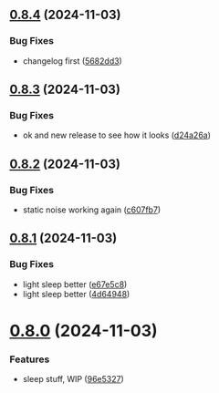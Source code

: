 ## [0.8.4](https://github.com/olipayne/Arduino-Morse-Radio/compare/v0.8.3...v0.8.4) (2024-11-03)


### Bug Fixes

* changelog first ([5682dd3](https://github.com/olipayne/Arduino-Morse-Radio/commit/5682dd3a8a85dfb6acf5ba5220ab8b6953e31405))



## [0.8.3](https://github.com/olipayne/Arduino-Morse-Radio/compare/v0.8.2...v0.8.3) (2024-11-03)


### Bug Fixes

* ok and new release to see how it looks ([d24a26a](https://github.com/olipayne/Arduino-Morse-Radio/commit/d24a26abf6bd21ee90e239e5a372163199e7b362))



## [0.8.2](https://github.com/olipayne/Arduino-Morse-Radio/compare/v0.8.1...v0.8.2) (2024-11-03)


### Bug Fixes

* static noise working again ([c607fb7](https://github.com/olipayne/Arduino-Morse-Radio/commit/c607fb77d5b9e0b0998bdf85718fdf68e0b9cd96))



## [0.8.1](https://github.com/olipayne/Arduino-Morse-Radio/compare/v0.8.0...v0.8.1) (2024-11-03)


### Bug Fixes

* light sleep better ([e67e5c8](https://github.com/olipayne/Arduino-Morse-Radio/commit/e67e5c81b42be566ca25e55a2caaf548d130b6b7))
* light sleep better ([4d64948](https://github.com/olipayne/Arduino-Morse-Radio/commit/4d64948790a681ce33c25ccf243e5e269dad73da))



# [0.8.0](https://github.com/olipayne/Arduino-Morse-Radio/compare/v0.7.0...v0.8.0) (2024-11-03)


### Features

* sleep stuff, WIP ([96e5327](https://github.com/olipayne/Arduino-Morse-Radio/commit/96e53274d75646367840b254ed3317aad9db97dd))



